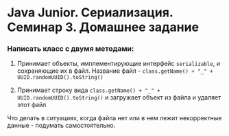# Java Junior. Сериализация. Семинар 3. Домашнее задание

### Написать класс с двумя методами:

1. Принимает объекты, имплементирующие интерфейс  `serializable`, и сохраняющие их в файл. Название файл - `class.getName() + "_" + UUID.randomUUID().toString()`

2. Принимает строку вида `class.getName() + "_" + UUID.randomUUID().toString()` и загружает объект из файла и удаляет этот файл

Что делать в ситуациях, когда файла нет или в нем лежит некорректные данные - подумать самостоятельно.


